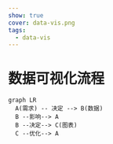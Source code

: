 ```yaml
---
show: true
cover: data-vis.png
tags:
  - data-vis
---
```


# 数据可视化流程

```mermaid
graph LR
  A(需求) -- 决定 --> B(数据)
  B --影响--> A
  B --决定--> C(图表)
  C --优化--> A
```